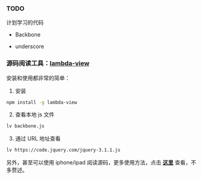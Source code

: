 
### TODO
计划学习的代码
+ Backbone

+ underscore

### 源码阅读工具：[lambda-view](https://github.com/Jianru-Lin/lambda-view)

安装和使用都非常的简单：
1. 安装
```bash
npm install -g lambda-view
```
2. 查看本地 js 文件
```bash
lv backbone.js
```
3. 通过 URL 地址查看
```bash
lv https://code.jquery.com/jquery-3.1.1.js
```

另外，甚至可以使用 iphone/ipad 阅读源码，更多使用方法，点击 [**这里**](https://github.com/Jianru-Lin/lambda-view) 查看，不多赘述。